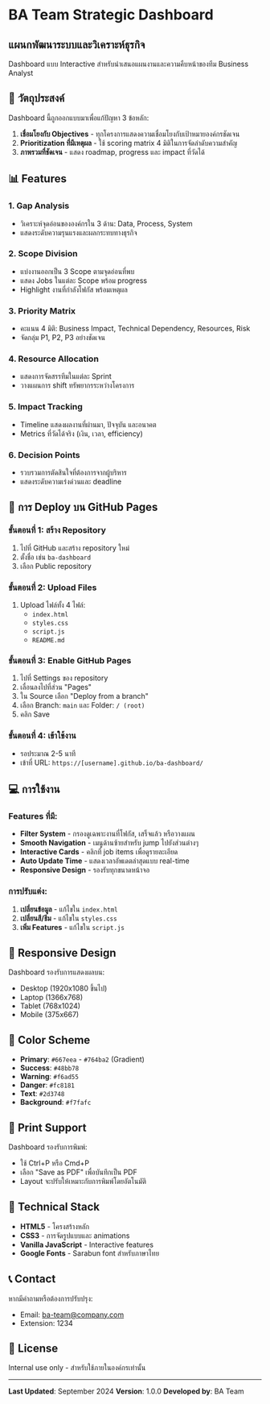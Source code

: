 # BA Team Strategic Dashboard
## แผนกพัฒนาระบบและวิเคราะห์ธุรกิจ

Dashboard แบบ Interactive สำหรับนำเสนอแผนงานและความคืบหน้าของทีม Business Analyst

## 🎯 วัตถุประสงค์

Dashboard นี้ถูกออกแบบมาเพื่อแก้ปัญหา 3 ข้อหลัก:
1. **เชื่อมโยงกับ Objectives** - ทุกโครงการแสดงความเชื่อมโยงกับเป้าหมายองค์กรชัดเจน
2. **Prioritization ที่มีเหตุผล** - ใช้ scoring matrix 4 มิติในการจัดลำดับความสำคัญ
3. **ภาพรวมที่ชัดเจน** - แสดง roadmap, progress และ impact ที่วัดได้

## 📊 Features

### 1. Gap Analysis
- วิเคราะห์จุดอ่อนขององค์กรใน 3 ด้าน: Data, Process, System
- แสดงระดับความรุนแรงและผลกระทบทางธุรกิจ

### 2. Scope Division
- แบ่งงานออกเป็น 3 Scope ตามจุดอ่อนที่พบ
- แสดง Jobs ในแต่ละ Scope พร้อม progress
- Highlight งานที่กำลังโฟกัส พร้อมเหตุผล

### 3. Priority Matrix
- คะแนน 4 มิติ: Business Impact, Technical Dependency, Resources, Risk
- จัดกลุ่ม P1, P2, P3 อย่างชัดเจน

### 4. Resource Allocation
- แสดงการจัดสรรทีมในแต่ละ Sprint
- วางแผนการ shift ทรัพยากรระหว่างโครงการ

### 5. Impact Tracking
- Timeline แสดงผลงานที่ผ่านมา, ปัจจุบัน และอนาคต
- Metrics ที่วัดได้จริง (เงิน, เวลา, efficiency)

### 6. Decision Points
- รวบรวมการตัดสินใจที่ต้องการจากผู้บริหาร
- แสดงระดับความเร่งด่วนและ deadline

## 🚀 การ Deploy บน GitHub Pages

### ขั้นตอนที่ 1: สร้าง Repository
1. ไปที่ GitHub และสร้าง repository ใหม่
2. ตั้งชื่อ เช่น `ba-dashboard`
3. เลือก Public repository

### ขั้นตอนที่ 2: Upload Files
1. Upload ไฟล์ทั้ง 4 ไฟล์:
   - `index.html`
   - `styles.css`
   - `script.js`
   - `README.md`

### ขั้นตอนที่ 3: Enable GitHub Pages
1. ไปที่ Settings ของ repository
2. เลื่อนลงไปที่ส่วน "Pages"
3. ใน Source เลือก "Deploy from a branch"
4. เลือก Branch: `main` และ Folder: `/ (root)`
5. คลิก Save

### ขั้นตอนที่ 4: เข้าใช้งาน
- รอประมาณ 2-5 นาที
- เข้าที่ URL: `https://[username].github.io/ba-dashboard/`

## 💻 การใช้งาน

### Features ที่มี:
- **Filter System** - กรองดูเฉพาะงานที่โฟกัส, เสร็จแล้ว หรือวางแผน
- **Smooth Navigation** - เมนูด้านซ้ายสำหรับ jump ไปยังส่วนต่างๆ
- **Interactive Cards** - คลิกที่ job items เพื่อดูรายละเอียด
- **Auto Update Time** - แสดงเวลาอัพเดตล่าสุดแบบ real-time
- **Responsive Design** - รองรับทุกขนาดหน้าจอ

### การปรับแต่ง:
1. **เปลี่ยนข้อมูล** - แก้ไขใน `index.html`
2. **เปลี่ยนสี/ธีม** - แก้ไขใน `styles.css`
3. **เพิ่ม Features** - แก้ไขใน `script.js`

## 📱 Responsive Design

Dashboard รองรับการแสดงผลบน:
- Desktop (1920x1080 ขึ้นไป)
- Laptop (1366x768)
- Tablet (768x1024)
- Mobile (375x667)

## 🎨 Color Scheme

- **Primary**: `#667eea` - `#764ba2` (Gradient)
- **Success**: `#48bb78`
- **Warning**: `#f6ad55`
- **Danger**: `#fc8181`
- **Text**: `#2d3748`
- **Background**: `#f7fafc`

## 📄 Print Support

Dashboard รองรับการพิมพ์:
- ใช้ Ctrl+P หรือ Cmd+P
- เลือก "Save as PDF" เพื่อบันทึกเป็น PDF
- Layout จะปรับให้เหมาะกับการพิมพ์โดยอัตโนมัติ

## 🔧 Technical Stack

- **HTML5** - โครงสร้างหลัก
- **CSS3** - การจัดรูปแบบและ animations
- **Vanilla JavaScript** - Interactive features
- **Google Fonts** - Sarabun font สำหรับภาษาไทย

## 📞 Contact

หากมีคำถามหรือต้องการปรับปรุง:
- Email: ba-team@company.com
- Extension: 1234

## 📝 License

Internal use only - สำหรับใช้ภายในองค์กรเท่านั้น

---

**Last Updated**: September 2024
**Version**: 1.0.0
**Developed by**: BA Team